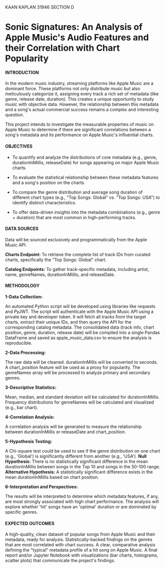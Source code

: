 KAAN KAPLAN 31946 SECTION D

# Sonic Signatures: An Analysis of Apple Music's Audio Features and their Correlation with Chart Popularity

#### INTRODUCTION

In the modern music industry, streaming platforms like Apple Music are a dominant force. These platforms not only distribute music but also meticulously categorize it, assigning every track a rich set of metadata (like genre, release date, duration). This creates a unique opportunity to study music with objective data. However, the relationship between this metadata and a song's actual commercial success remains a complex and interesting question.

This project intends to investigate the measurable properties of music on Apple Music to determine if there are significant correlations between a song's metadata and its performance on Apple Music's influential charts.

#### OBJECTIVES

- To quantify and analyze the distributions of core metadata (e.g., genre, durationInMillis, releaseDate) for songs appearing on major Apple Music charts.

- To evaluate the statistical relationship between these metadata features and a song's position on the charts.

- To compare the genre distribution and average song duration of different chart types (e.g., "Top Songs: Global" vs. "Top Songs: USA") to identify distinct characteristics.

- To offer data-driven insights into the metadata combinations (e.g., genre + duration) that are most common in high-performing tracks.

#### DATA SOURCES

Data will be sourced exclusively and programmatically from the Apple Music API.

**Charts Endpoint:** To retrieve the complete list of track IDs from curated charts, specifically the "Top Songs: Global" chart.

**Catalog Endpoints:** To gather track-specific metadata, including artist, name, genreNames, durationInMillis, and releaseDate.

#### METHODOLOGY

**1-Data Collection:**

An automated Python script will be developed using libraries like requests and PyJWT.
The script will authenticate with the Apple Music API using a private key and developer token.
It will fetch all tracks from the target charts, extract their unique IDs, and then query the API for the corresponding catalog metadata.
The consolidated data (track info, chart position, genre, duration, release date) will be compiled into a single Pandas DataFrame and saved as apple_music_data.csv to ensure the analysis is reproducible.

**2-Data Processing:**

The raw data will be cleaned. durationInMillis will be converted to seconds.
A chart_position feature will be used as a proxy for popularity.
The genreNames array will be processed to analyze primary and secondary genres.

**3-Descriptive Statistics:**

Mean, median, and standard deviation will be calculated for durationInMillis.
Frequency distributions for genreNames will be calculated and visualized (e.g., bar chart).

**4-Correlation Analysis:**

A correlation analysis will be generated to measure the relationship between durationInMillis or releaseDate and chart_position.

**5-Hypothesis Testing:**

A Chi-square test could be used to see if the genre distribution on one chart (e.g., 'Global') is significantly different from another (e.g., 'USA').
**Null Hypothesis:** There is no statistically significant difference in the mean durationInMillis between songs in the Top 10 and songs in the 50-100 range.
**Alternative Hypothesis:** A statistically significant difference exists in the mean durationInMillis based on chart position.

**6-Interpretation and Perspectives:**

The results will be interpreted to determine which metadata features, if any, are most strongly associated with high chart performance.
The analysis will explore whether 'hit' songs have an 'optimal' duration or are dominated by specific genres.

#### EXPECTED OUTCOMES

A high-quality, clean dataset of popular songs from Apple Music and their metadata, ready for analysis.
Statistically-backed findings on the genres that are most correlated with chart success.
A clear, comparative analysis defining the "typical" metadata profile of a hit song on Apple Music.
A final report and/or Jupyter Notebook with visualizations (bar charts, histograms, scatter plots) that communicate the project's findings.


